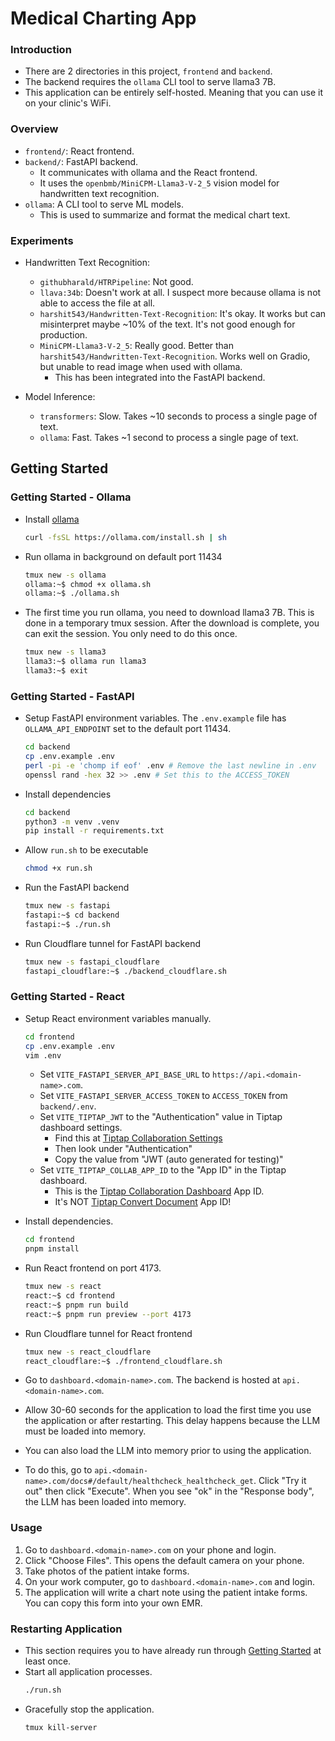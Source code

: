 # Medical Charting App

### Introduction
- There are 2 directories in this project, `frontend` and `backend`.
- The backend requires the `ollama` CLI tool to serve llama3 7B.
- This application can be entirely self-hosted. Meaning that you can use it on your clinic's WiFi.

### Overview
- `frontend/`: React frontend.
- `backend/`: FastAPI backend. 
  - It communicates with ollama and the React frontend. 
  - It uses the `openbmb/MiniCPM-Llama3-V-2_5` vision model for handwritten text recognition.
- `ollama`: A CLI tool to serve ML models.
  - This is used to summarize and format the medical chart text.

### Experiments
- Handwritten Text Recognition:
  - `githubharald/HTRPipeline`: Not good.
  - `llava:34b`: Doesn't work at all. I suspect more because ollama is not able to access the file at all.
  - `harshit543/Handwritten-Text-Recognition`: It's okay. It works but can misinterpret maybe ~10% of the text. It's not good enough for production. 
  - `MiniCPM-Llama3-V-2_5`: Really good. Better than `harshit543/Handwritten-Text-Recognition`. Works well on Gradio, but unable to read image when used with ollama.
    - This has been integrated into the FastAPI backend.

- Model Inference:
  - `transformers`: Slow. Takes ~10 seconds to process a single page of text.
  - `ollama`: Fast. Takes ~1 second to process a single page of text.

## Getting Started
### Getting Started - Ollama
- Install [ollama](https://github.com/ollama/ollama)
  ```bash
  curl -fsSL https://ollama.com/install.sh | sh
  ```

- Run ollama in background on default port 11434
  ```bash
  tmux new -s ollama
  ollama:~$ chmod +x ollama.sh
  ollama:~$ ./ollama.sh
  ```

- The first time you run ollama, you need to download llama3 7B. This is done in a temporary tmux session. After the download is complete, you can exit the session. You only need to do this once.
  ```bash
  tmux new -s llama3
  llama3:~$ ollama run llama3
  llama3:~$ exit
  ```

### Getting Started - FastAPI
- Setup FastAPI environment variables. The `.env.example` file has `OLLAMA_API_ENDPOINT` set to the default port 11434.
  ```bash
  cd backend
  cp .env.example .env
  perl -pi -e 'chomp if eof' .env # Remove the last newline in .env
  openssl rand -hex 32 >> .env # Set this to the ACCESS_TOKEN
  ```

- Install dependencies
  ```bash
  cd backend
  python3 -m venv .venv
  pip install -r requirements.txt
  ```

- Allow `run.sh` to be executable
  ```bash
  chmod +x run.sh
  ```

- Run the FastAPI backend
  ```bash
  tmux new -s fastapi
  fastapi:~$ cd backend
  fastapi:~$ ./run.sh
  ```

- Run Cloudflare tunnel for FastAPI backend
  ```bash
  tmux new -s fastapi_cloudflare
  fastapi_cloudflare:~$ ./backend_cloudflare.sh
  ```

### Getting Started - React
- Setup React environment variables manually.
  ```bash
  cd frontend
  cp .env.example .env
  vim .env
  ```
  - Set `VITE_FASTAPI_SERVER_API_BASE_URL` to `https://api.<domain-name>.com`.
  - Set `VITE_FASTAPI_SERVER_ACCESS_TOKEN` to `ACCESS_TOKEN` from `backend/.env`.
  - Set `VITE_TIPTAP_JWT` to the "Authentication" value in Tiptap dashboard settings.
    - Find this at [Tiptap Collaboration Settings](cloud.tiptap.dev/apps/settings)
    - Then look under "Authentication"
    - Copy the value from "JWT (auto generated for testing)"
  - Set `VITE_TIPTAP_COLLAB_APP_ID` to the "App ID" in the Tiptap dashboard.
    - This is the [Tiptap Collaboration Dashboard](cloud.tiptap.dev/apps) App ID.
    - It's NOT [Tiptap Convert Document](cloud.tiptap.dev/convert-settings) App ID!

- Install dependencies.
  ```bash
  cd frontend
  pnpm install
  ```

- Run React frontend on port 4173.
  ```bash
  tmux new -s react
  react:~$ cd frontend
  react:~$ pnpm run build
  react:~$ pnpm run preview --port 4173
  ```

- Run Cloudflare tunnel for React frontend
  ```bash
  tmux new -s react_cloudflare
  react_cloudflare:~$ ./frontend_cloudflare.sh
  ```

- Go to `dashboard.<domain-name>.com`. The backend is hosted at `api.<domain-name>.com`.
- Allow 30-60 seconds for the application to load the first time you use the application or after restarting. This delay happens because the LLM must be loaded into memory.
- You can also load the LLM into memory prior to using the application.
- To do this, go to `api.<domain-name>.com/docs#/default/healthcheck_healthcheck_get`. Click "Try it out"  then click "Execute". When you see "ok" in the "Response body", the LLM has been loaded into memory.

### Usage
1. Go to `dashboard.<domain-name>.com` on your phone and login.
2. Click "Choose Files". This opens the default camera on your phone.
3. Take photos of the patient intake forms.
4. On your work computer, go to `dashboard.<domain-name>.com` and login.
5. The application will write a chart note using the patient intake forms. You can copy this form into your own EMR.

### Restarting Application
- This section requires you to have already run through [Getting Started](getting-started) at least once.
- Start all application processes.
  ```bash
  ./run.sh
  ```
- Gracefully stop the application.
  ```bash
  tmux kill-server
  ```
